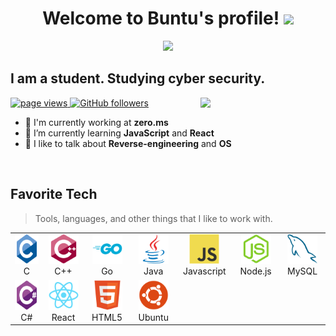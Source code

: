 <h1 align="center" id="header-msg">
  Welcome to Buntu's profile!
  <img src="https://media.giphy.com/media/hvRJCLFzcasrR4ia7z/giphy.gif" width="28">
</h1>

<p align="center">
  <a href="">
  <img src="https://readme-typing-svg.herokuapp.com/?lines=Welcome%20to%20my%20GitHub%20profile!;I%20am%20a%20beginner%20at%20programming;Always%20learning%20new%20things&font=Fira%20Code&center=true&width=440&height=45&color=f75c7e&vCenter=true&size=22"></a>
</p>

<h2>I am a student. Studying cyber security.</h2>
<p align="left">
  <a href="https://github.com/zero-ms/zero-ms">
    <img src="https://komarev.com/ghpvc/?username=zero-ms" alt="page views">
  </a>
  <a href="https://github.com/zero-ms?tab=followers">
    <img alt="GitHub followers" src="https://img.shields.io/github/followers/zero-ms?color=green&logo=github">
  </a>
  <a href="">
  <img align='right' src='https://user-images.githubusercontent.com/5713670/87202985-820dcb80-c2b6-11ea-9f56-7ec461c497c3.gif' width='200'>
  </a>
</p>

- :office: I'm currently working at **zero.ms**
- :seedling: I’m currently learning **JavaScript** and **React**
- :speech_balloon: I like to talk about **Reverse-engineering** and **OS**

<br>

<h2 align="left" id="favorite-tech">Favorite Tech</h2>

> Tools, languages, and other things that I like to work with.

<table>
  <tr>
    <td align="center" width="96">
      <a href="#favorite-tech">
        <img src="./img/c-original.svg" width="48" height="48" alt="C">
      </a>
      <br>C
    </td>
    <td align="center" width="96">
      <a href="#favorite-tech">
        <img src="./img/cplusplus-original.svg" width="48" height="48" alt="C++">
      </a>
      <br>C++
    </td>
    <td align="center" width="96">
      <a href="#favorite-tech">
        <img src="./img/go-original-wordmark.svg" width="48" height="48" alt="Go">
      </a>
      <br>Go
    </td>
    <td align="center" width="96">
      <a href="#favorite-tech">
        <img src="./img/java-original.svg" width="48" height="48" alt="Java">
      </a>
      <br>Java
    </td>
    <td align="center" width="96">
      <a href="#favorite-tech">
        <img src="./img/javascript-original.svg" width="48" height="48" alt="Javascript">
      </a>
      <br>Javascript
    </td>
    <td align="center" width="96">
      <a href="#favorite-tech">
        <img src="./img/nodejs-original.svg" width="48" height="48" alt="Node.js">
      </a>
      <br>Node.js
    </td>
    <td align="center" width="96">
      <a href="#favorite-tech">
        <img src="./img/mysql-original.svg" width="48" height="48" alt="MySQL">
      </a>
      <br>MySQL
    </td>
  </tr>
  <tr>
    <td align="center" width="96">
      <a href="#favorite-tech">
        <img src="./img/csharp-original.svg" width="48" height="48" alt="C#">
      </a>
      <br>C#
    </td>
    <td align="center" width="96">
      <a href="#favorite-tech">
        <img src="./img/react-original.svg" width="48" height="48" alt="React">
      </a>
      <br>React
    </td>
    <td align="center" width="96">
      <a href="#favorite-tech">
        <img src="./img/html5-original.svg" width="48" height="48" alt="HTML5">
      </a>
      <br>HTML5
    </td>
    <td align="center" width="96">
      <a href="#favorite-tech">
        <img src="./img/ubuntu-plain.svg" width="48" height="48" alt="Ubuntu">
      </a>
      <br>Ubuntu
    </td>
  </tr>
</table>